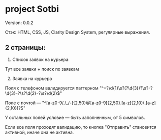# project Sotbi 

Version: 0.0.2

Стэк: HTML, CSS, JS, Clarity Design System, регулярные выражения. 

## 2 страницы: 

1. Список заявок на курьера

Тут все заявки + поиск по заявкам

2. Заявка на курьера

Поля с телефоном валидируется паттерном "^\+?\d{1}\s?\(?\d{3}\)?\s?-?\d{3}-?\s?\d{2}-?\s?\d{2}$"

Поле с почтой — "^[a-z0-9\/.\/_\/-]{2,50}@[a-z0-9]{2,50}\.[a-z]{2,10}(\.[a-z]{2,10})?$"

У остальных полей условие — быть заполненным, от 5 символов. 

Если все поля проходят валидацию, то кнопка "Отправить" становится активной, иначе она не активна.